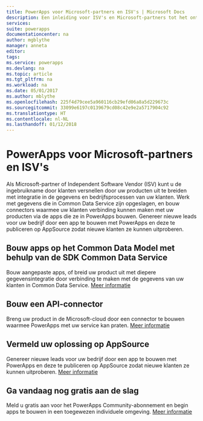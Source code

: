 ```yaml
---
title: PowerApps voor Microsoft-partners en ISV's | Microsoft Docs
description: Een inleiding voor ISV's en Microsoft-partners tot het ontwikkelen van apps in PowerApps.
services: 
suite: powerapps
documentationcenter: na
author: mgblythe
manager: anneta
editor: 
tags: 
ms.service: powerapps
ms.devlang: na
ms.topic: article
ms.tgt_pltfrm: na
ms.workload: na
ms.date: 05/01/2017
ms.author: mblythe
ms.openlocfilehash: 225f4d79cee5a960116cb29efd06a8a5d229673c
ms.sourcegitcommit: 33099e6197c0139679cd08c42e9e2a5717904c92
ms.translationtype: HT
ms.contentlocale: nl-NL
ms.lasthandoff: 01/12/2018
---
```

# <a name="powerapps-for-microsoft-partners-and-isvs"></a>PowerApps voor Microsoft-partners en ISV's
Als Microsoft-partner of Independent Software Vendor (ISV) kunt u de ingebruikname door klanten versnellen door uw producten uit te breiden met integratie in de gegevens en bedrijfsprocessen van uw klanten. Werk met gegevens die in Common Data Service zijn opgeslagen, en bouw connectors waarmee uw klanten verbinding kunnen maken met uw producten via de apps die ze in PowerApps bouwen. Genereer nieuwe leads voor uw bedrijf door een app te bouwen met PowerApps en deze te publiceren op AppSource zodat nieuwe klanten ze kunnen uitproberen.

## <a name="build-apps-on-the-common-data-model-using-the-common-data-service-sdk"></a>Bouw apps op het Common Data Model met behulp van de SDK Common Data Service
Bouw aangepaste apps, of breid uw product uit met diepere gegevensintegratie door verbinding te maken met de gegevens van uw klanten in Common Data Service. [Meer informatie](https://aka.ms/eek20s)

## <a name="build-an-api-connector"></a>Bouw een API-connector
Breng uw product in de Microsoft-cloud door een connector te bouwen waarmee PowerApps met uw service kan praten. [Meer informatie](api-connector-overview.md)

## <a name="list-your-solution-on-appsource"></a>Vermeld uw oplossing op AppSource
Genereer nieuwe leads voor uw bedrijf door een app te bouwen met PowerApps en deze te publiceren op AppSource zodat nieuwe klanten ze kunnen uitproberen. [Meer informatie](dev-appsource-test-drive.md)

## <a name="get-started-today-for-free"></a>Ga vandaag nog gratis aan de slag
Meld u gratis aan voor het PowerApps Community-abonnement en begin apps te bouwen in een toegewezen individuele omgeving. [Meer informatie](dev-community-plan.md)


